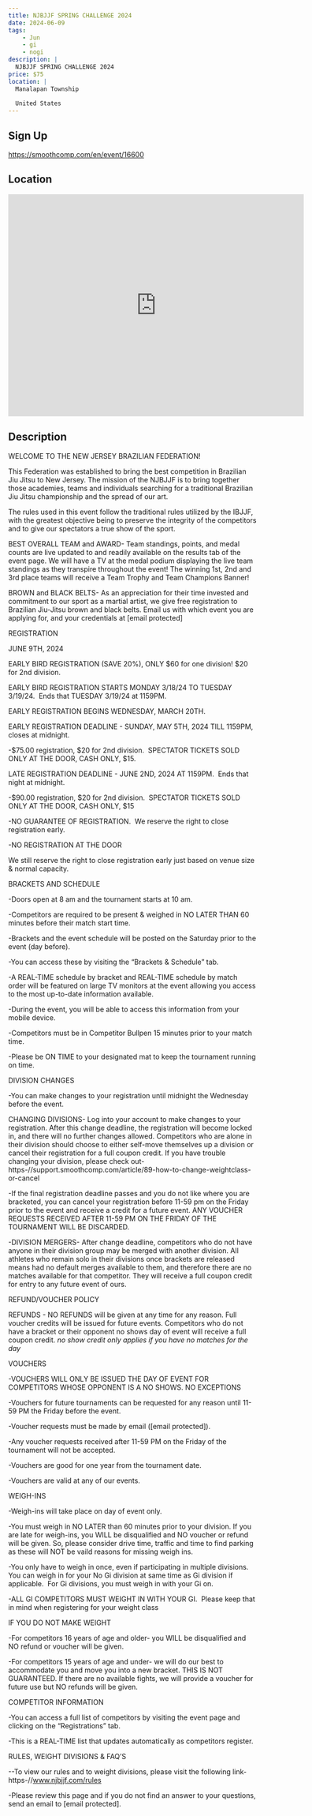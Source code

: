 ```yaml
---
title: NJBJJF SPRING CHALLENGE 2024
date: 2024-06-09
tags:
    - Jun
    - gi 
    - nogi 
description: |
  NJBJJF SPRING CHALLENGE 2024
price: $75
location: |
  Manalapan Township
  
  United States
---
```

## Sign Up
https://smoothcomp.com/en/event/16600

## Location
<iframe src="https://www.google.com/maps/embed?pb=!1m18!1m12!1m3!1d12345.6789!2d-74.3666215!3d40.2567216!2m3!1f0!2f0!3f0!3m2!1i1024!2i768!4f13.1!3m3!1m2!1s0x0%3A0x0!2z40.2567216!5e0!3m2!1sen!2sus!4v1234567890" width="600" height="450" style="border:0;" allowfullscreen="" loading="lazy"></iframe>

## Description
WELCOME TO THE NEW JERSEY BRAZILIAN FEDERATION!


This Federation was established to bring the best competition in Brazilian Jiu Jitsu to New Jersey. The mission of the NJBJJF is to bring together those academies, teams and individuals searching for a traditional Brazilian Jiu Jitsu championship and the spread of our art.


The rules used in this event follow the traditional rules utilized by the IBJJF, with the greatest objective being to preserve the integrity of the competitors and to give our spectators a true show of the sport.


BEST OVERALL TEAM and AWARD- Team standings, points, and medal counts are live updated to and readily available on the results tab of the event page. We will have a TV at the medal podium displaying the live team standings as they transpire throughout the event! The winning 1st, 2nd and 3rd place teams will receive a Team Trophy and Team Champions Banner!


BROWN and BLACK BELTS- As an appreciation for their time invested and commitment to our sport as a martial artist, we give free registration to Brazilian Jiu-Jitsu brown and black belts. Email us with which event you are applying for, and your credentials at [email protected]


REGISTRATION


JUNE 9TH, 2024


EARLY BIRD REGISTRATION (SAVE 20%), ONLY $60 for one division! $20 for 2nd division.


EARLY BIRD REGISTRATION STARTS MONDAY 3/18/24 TO TUESDAY 3/19/24.  Ends that TUESDAY 3/19/24 at 1159PM.


EARLY REGISTRATION BEGINS WEDNESDAY, MARCH 20TH.


EARLY REGISTRATION DEADLINE - SUNDAY, MAY 5TH, 2024 TILL 1159PM, closes at midnight.


-$75.00 registration, $20 for 2nd division.  SPECTATOR TICKETS SOLD ONLY AT THE DOOR, CASH ONLY, $15.


LATE REGISTRATION DEADLINE - JUNE 2ND, 2024 AT 1159PM.  Ends that night at midnight.


-$90.00 registration, $20 for 2nd division.  SPECTATOR TICKETS SOLD ONLY AT THE DOOR, CASH ONLY, $15


-NO GUARANTEE OF REGISTRATION.  We reserve the right to close registration early.


-NO REGISTRATION AT THE DOOR


We still reserve the right to close registration early just based on venue size & normal capacity.


BRACKETS AND SCHEDULE


-Doors open at 8 am and the tournament starts at 10 am.


-Competitors are required to be present & weighed in NO LATER THAN 60 minutes before their match start time.


-Brackets and the event schedule will be posted on the Saturday prior to the event (day before).


-You can access these by visiting the “Brackets & Schedule” tab.


-A REAL-TIME schedule by bracket and REAL-TIME schedule by match order will be featured on large TV monitors at the event allowing you access to the most up-to-date information available.


-During the event, you will be able to access this information from your mobile device.


-Competitors must be in Competitor Bullpen 15 minutes prior to your match time.


-Please be ON TIME to your designated mat to keep the tournament running on time.


DIVISION CHANGES


-You can make changes to your registration until midnight the Wednesday before the event.


CHANGING DIVISIONS- Log into your account to make changes to your registration. After this change deadline, the registration will become locked in, and there will no further changes allowed. Competitors who are alone in their division should choose to either self-move themselves up a division or cancel their registration for a full coupon credit. If you have trouble changing your division, please check out- https-//support.smoothcomp.com/article/89-how-to-change-weightclass-or-cancel


-If the final registration deadline passes and you do not like where you are bracketed, you can cancel your registration before 11-59 pm on the Friday prior to the event and receive a credit for a future event. ANY VOUCHER REQUESTS RECEIVED AFTER 11-59 PM ON THE FRIDAY OF THE TOURNAMENT WILL BE DISCARDED.


-DIVISION MERGERS- After change deadline, competitors who do not have anyone in their division group may be merged with another division. All athletes who remain solo in their divisions once brackets are released means had no default merges available to them, and therefore there are no matches available for that competitor. They will receive a full coupon credit for entry to any future event of ours.


REFUND/VOUCHER POLICY


REFUNDS - NO REFUNDS will be given at any time for any reason. Full voucher credits will be issued for future events. Competitors who do not have a bracket or their opponent no shows day of event will receive a full coupon credit. *no show credit only applies if you have no matches for the day*


VOUCHERS


-VOUCHERS WILL ONLY BE ISSUED THE DAY OF EVENT FOR COMPETITORS WHOSE OPPONENT IS A NO SHOWS. NO EXCEPTIONS


-Vouchers for future tournaments can be requested for any reason until 11-59 PM the Friday before the event.


-Voucher requests must be made by email ([email protected]).


-Any voucher requests received after 11-59 PM on the Friday of the tournament will not be accepted.


-Vouchers are good for one year from the tournament date.


-Vouchers are valid at any of our events.


WEIGH-INS


-Weigh-ins will take place on day of event only.


-You must weigh in NO LATER than 60 minutes prior to your division. If you are late for weigh-ins, you WILL be disqualified and NO voucher or refund will be given. So, please consider drive time, traffic and time to find parking as these will NOT be vaild reasons for missing weigh ins.


-You only have to weigh in once, even if participating in multiple divisions. You can weigh in for your No Gi division at same time as Gi division if applicable.  For Gi divisions, you must weigh in with your Gi on.


-ALL GI COMPETITORS MUST WEIGHT IN WITH YOUR GI.  Please keep that in mind when registering for your weight class


IF YOU DO NOT MAKE WEIGHT


-For competitors 16 years of age and older- you WILL be disqualified and NO refund or voucher will be given.


-For competitors 15 years of age and under- we will do our best to accommodate you and move you into a new bracket. THIS IS NOT GUARANTEED. If there are no available fights, we will provide a voucher for future use but NO refunds will be given.


COMPETITOR INFORMATION


-You can access a full list of competitors by visiting the event page and clicking on the “Registrations” tab.


-This is a REAL-TIME list that updates automatically as competitors register.


RULES, WEIGHT DIVISIONS & FAQ’S


--To view our rules and to weight divisions, please visit the following link- https-//www.njbjjf.com/rules


-Please review this page and if you do not find an answer to your questions, send an email to [email protected].